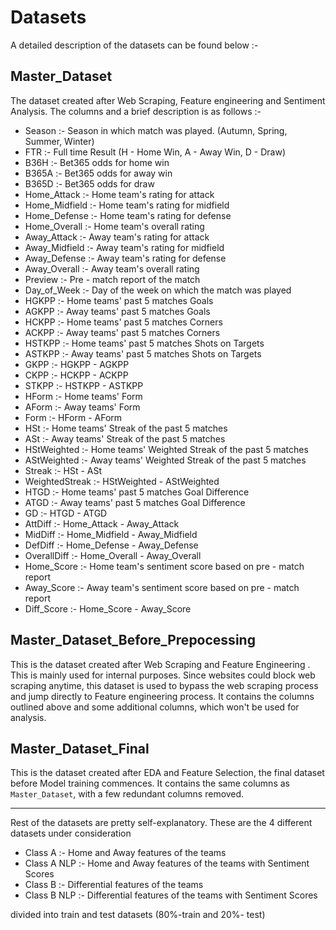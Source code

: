 # Datasets

A detailed description of the datasets can be found below :-

## Master_Dataset 
The dataset created after Web Scraping, Feature engineering and Sentiment Analysis. The columns and a brief description is as follows :-
- Season :- Season in which match was played. (Autumn, Spring, Summer, Winter)
- FTR :- Full time Result (H - Home Win, A - Away Win, D - Draw)
- B36H :- Bet365 odds for home win
- B365A :- Bet365 odds for away win
- B365D :- Bet365 odds for draw
- Home_Attack :- Home team's rating for attack
- Home_Midfield :- Home team's rating for midfield
- Home_Defense :- Home team's rating for defense
- Home_Overall :- Home team's overall rating
- Away_Attack :- Away team's rating for attack
- Away_Midfield :- Away team's rating for midfield
- Away_Defense :- Away team's rating for defense
- Away_Overall :- Away team's overall rating
- Preview :- Pre - match report of the match
- Day_of_Week :- Day of the week on which the match was played
- HGKPP :- Home teams' past 5 matches Goals
- AGKPP :- Away teams' past 5 matches Goals
- HCKPP :- Home teams' past 5 matches Corners
- ACKPP :- Away teams' past 5 matches Corners
- HSTKPP :- Home teams' past 5 matches Shots on Targets
- ASTKPP :- Away teams' past 5 matches Shots on Targets
- GKPP :- HGKPP - AGKPP
- CKPP :- HCKPP - ACKPP
- STKPP :- HSTKPP - ASTKPP
- HForm :- Home teams' Form
- AForm :- Away teams' Form
- Form :- HForm - AForm 
- HSt :- Home teams' Streak of the past 5 matches
- ASt :- Away teams' Streak of the past 5 matches
- HStWeighted :- Home teams' Weighted Streak of the past 5 matches
- AStWeighted :- Away teams' Weighted Streak of the past 5 matches
- Streak :- HSt - ASt
- WeightedStreak :- HStWeighted - AStWeighted
- HTGD :- Home teams' past 5 matches Goal Difference
- ATGD :- Away teams' past 5 matches Goal Difference
- GD :- HTGD - ATGD
- AttDiff :- Home_Attack - Away_Attack
- MidDiff :- Home_Midfield - Away_Midfield
- DefDiff :- Home_Defense - Away_Defense
- OverallDiff :- Home_Overall - Away_Overall
- Home_Score :- Home team's sentiment score based on pre - match report
- Away_Score :- Away team's sentiment score based on pre - match report
- Diff_Score :- Home_Score - Away_Score


## Master_Dataset_Before_Prepocessing

This is the dataset created after Web Scraping and Feature Engineering . This is mainly used for internal purposes. Since websites could block web scraping anytime, this dataset is used to bypass the web scraping process and jump directly to Feature engineering process. It contains the columns outlined above and some additional columns, which won't be used for analysis.

## Master_Dataset_Final

This is the dataset created after EDA and Feature Selection, the final dataset before Model training commences. It contains the same columns as `Master_Dataset`, with a few redundant columns removed.

---

Rest of the datasets are pretty self-explanatory. These are the 4 different datasets under consideration 

- Class A :- Home and Away features of the teams
- Class A NLP :- Home and Away features of the teams with Sentiment Scores
- Class B :- Differential features of the teams
- Class B NLP :- Differential features of the teams with Sentiment Scores

divided into train and test datasets (80%-train and 20%- test)
